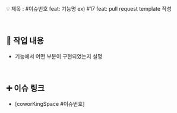 💡 제목 : #이슈번호 feat: 기능명
  ex) #17 feat: pull request template 작성

<br/>

## 🔎 작업 내용

- 기능에서 어떤 부분이 구현되었는지 설명


<br/>


## ➕ 이슈 링크

- [coworKingSpace #이슈번호]
